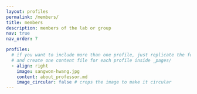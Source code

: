 ```yaml
---
layout: profiles
permalink: /members/
title: members
description: members of the lab or group
nav: true
nav_order: 7

profiles:
  # if you want to include more than one profile, just replicate the following block
  # and create one content file for each profile inside _pages/
  - align: right
    image: sangwon-hwang.jpg
    content: about_professor.md
    image_circular: false # crops the image to make it circular
---
```

